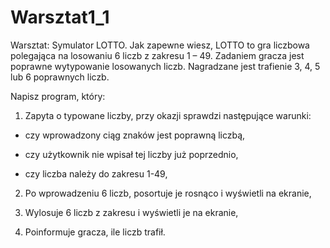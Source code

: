 # Warsztat1_1

Warsztat: Symulator LOTTO.
Jak zapewne wiesz, LOTTO to gra liczbowa polegająca na losowaniu 6 liczb z zakresu 1 – 49. 
Zadaniem gracza jest poprawne wytypowanie losowanych liczb. 
Nagradzane jest trafienie 3, 4, 5 lub 6 poprawnych liczb.

Napisz program, który:

1. Zapyta o typowane liczby, przy okazji sprawdzi następujące warunki:

- czy wprowadzony ciąg znaków jest poprawną liczbą,

- czy użytkownik nie wpisał tej liczby już poprzednio,

- czy liczba należy do zakresu 1-49,

2. Po wprowadzeniu 6 liczb, posortuje je rosnąco i wyświetli na ekranie,

3. Wylosuje 6 liczb z zakresu i wyświetli je na ekranie,

4. Poinformuje gracza, ile liczb trafił.